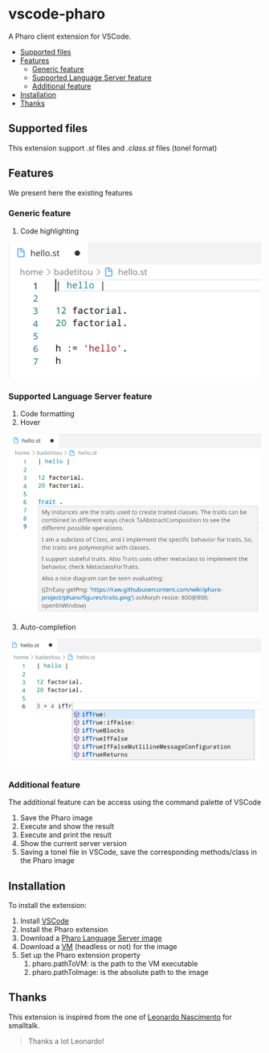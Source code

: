 # vscode-pharo <!-- omit in toc -->

A Pharo client extension for VSCode.

- [Supported files](#supported-files)
- [Features](#features)
	- [Generic feature](#generic-feature)
	- [Supported Language Server feature](#supported-language-server-feature)
	- [Additional feature](#additional-feature)
- [Installation](#installation)
- [Thanks](#thanks)

## Supported files

This extension support *.st* files and *.class.st* files (tonel format)

## Features

We present here the existing features

### Generic feature

1. Code highlighting

![Highlighting](docs/img/highlighting.png)

### Supported Language Server feature

1. Code formatting
2. Hover

![Hover](docs/img/hover.png)

3. Auto-completion

![Auto-Completion](docs/img/Auto-completion.png)

### Additional feature

The additional feature can be access using the command palette of VSCode

1. Save the Pharo image
2. Execute and show the result
3. Execute and print the result
4. Show the current server version
5. Saving a tonel file in VSCode, save the corresponding methods/class in the Pharo image

## Installation

To install the extension:

1. Install [VSCode](https://code.visualstudio.com/)
2. Install the Pharo extension
3. Download a [Pharo Language Server image](https://github.com/badetitou/Pharo-LanguageServer/releases)
4. Download a [VM](https://files.pharo.org/vm/pharo-spur64-headless/) (headless or not) for the image
5. Set up the Pharo extension property
   1. pharo.pathToVM: is the path to the VM executable
   2. pharo.pathToImage: is the absolute path to the image

## Thanks

This extension is inspired from the one of [Leonardo Nascimento](https://github.com/leocamello/vscode-smalltalk) for smalltalk.

> Thanks a lot Leonardo!

